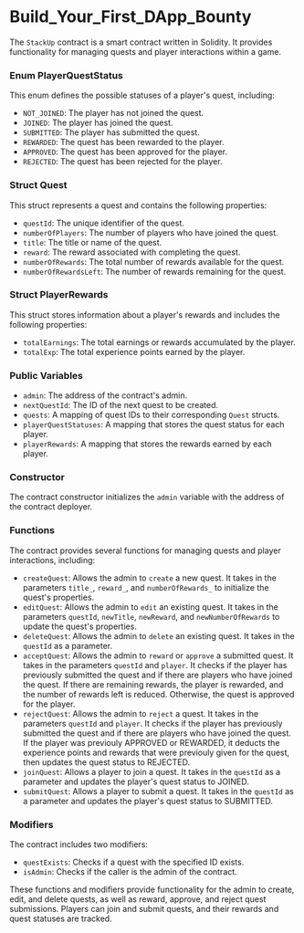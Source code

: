 # Build_Your_First_DApp_Bounty
The `StackUp` contract is a smart contract written in Solidity. It provides functionality for managing quests and player interactions within a game.

### Enum PlayerQuestStatus
This enum defines the possible statuses of a player's quest, including:
- `NOT_JOINED`: The player has not joined the quest.
- `JOINED`: The player has joined the quest.
- `SUBMITTED`: The player has submitted the quest.
- `REWARDED`: The quest has been rewarded to the player.
- `APPROVED`: The quest has been approved for the player.
- `REJECTED`: The quest has been rejected for the player.

### Struct Quest
This struct represents a quest and contains the following properties:
- `questId`: The unique identifier of the quest.
- `numberOfPlayers`: The number of players who have joined the quest.
- `title`: The title or name of the quest.
- `reward`: The reward associated with completing the quest.
- `numberOfRewards`: The total number of rewards available for the quest.
- `numberOfRewardsLeft`: The number of rewards remaining for the quest.

### Struct PlayerRewards
This struct stores information about a player's rewards and includes the following properties:
- `totalEarnings`: The total earnings or rewards accumulated by the player.
- `totalExp`: The total experience points earned by the player.

### Public Variables
- `admin`: The address of the contract's admin.
- `nextQuestId`: The ID of the next quest to be created.
- `quests`: A mapping of quest IDs to their corresponding `Quest` structs.
- `playerQuestStatuses`: A mapping that stores the quest status for each player.
- `playerRewards`: A mapping that stores the rewards earned by each player.

### Constructor
The contract constructor initializes the `admin` variable with the address of the contract deployer.

### Functions
The contract provides several functions for managing quests and player interactions, including:

- `createQuest`: Allows the admin to `create` a new quest. It takes in the parameters `title_`, `reward_`, and `numberOfRewards_` to initialize the quest's properties.
- `editQuest`: Allows the admin to `edit` an existing quest. It takes in the parameters `questId`, `newTitle`, `newReward`, and `newNumberOfRewards` to update the quest's properties.
- `deleteQuest`: Allows the admin to `delete` an existing quest. It takes in the `questId` as a parameter.
- `acceptQuest`: Allows the admin to `reward` or `approve` a submitted quest. It takes in the parameters `questId` and `player`. It checks if the player has previously submitted the quest and if there are players who have joined the quest. If there are remaining rewards, the player is rewarded, and the number of rewards left is reduced. Otherwise, the quest is approved for the player.
- `rejectQuest`: Allows the admin to `reject` a quest. It takes in the parameters `questId` and `player`. It checks if the player has previously submitted the quest and if there are players who have joined the quest. If the player was previouly APPROVED or REWARDED, it deducts the experience points and rewards that were previouly given for the quest, then updates the quest status to REJECTED.
- `joinQuest`: Allows a player to join a quest. It takes in the `questId` as a parameter and updates the player's quest status to JOINED.
- `submitQuest`: Allows a player to submit a quest. It takes in the `questId` as a parameter and updates the player's quest status to SUBMITTED.

### Modifiers
The contract includes two modifiers:
- `questExists`: Checks if a quest with the specified ID exists.
- `isAdmin`: Checks if the caller is the admin of the contract.

These functions and modifiers provide functionality for the admin to create, edit, and delete quests, as well as reward, approve, and reject quest submissions. Players can join and submit quests, and their rewards and quest statuses are tracked.


